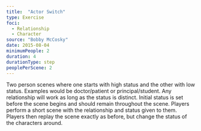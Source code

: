 ```yaml
---
title:  "Actor Switch"
type: Exercise
foci:
  - Relationship
  - Character
source: "Bobby McCosky"
date: 2015-08-04
minimumPeople: 2
duration: 4
durationType: step
peoplePerScene: 2
---
```

Two person scenes where one starts with high status and the other with low status.
Examples would be doctor/patient or principal/student.
Any relationship will work as long as the status is distinct.
Initial status is set before the scene begins and should remain throughout the scene.
Players perform a short scene with the relationship and status given to them.
Players then replay the scene exactly as before, but change the status of the characters around.
